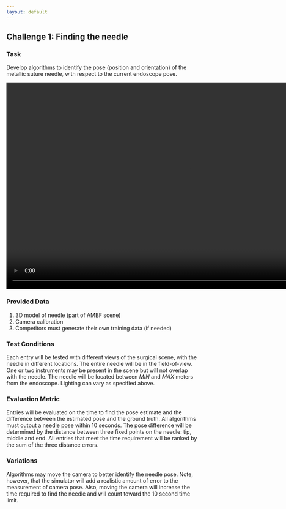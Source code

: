 ```yaml
---
layout: default
---
```


## Challenge 1: Finding the needle

### Task

Develop algorithms to identify the pose (position and orientation) of the metallic suture
needle, with respect to the current endoscope pose.

<video width="960" height="540" autoplay muted loop>
  <source type="video/mp4" src="/surgical-robotics-challenge/task1_clip.mp4">
Your browser does not support the video tag.
</video>

### Provided Data

1. 3D model of needle (part of AMBF scene)
2. Camera calibration
3. Competitors must generate their own training data (if needed)

### Test Conditions

Each entry will be tested with different views of the surgical scene, with the
needle in different locations. The entire needle will be in the field-of-view. One or two
instruments may be present in the scene but will not overlap with the needle. The needle will be
located between *MIN* and *MAX* meters from the endoscope. Lighting can vary as specified above.

### Evaluation Metric

Entries will be evaluated on the time to find the pose estimate and the
difference between the estimated pose and the ground truth. All algorithms must output a needle
pose within 10 seconds. The pose difference will be determined by the distance between three fixed
points on the needle: tip, middle and end. All entries that meet the time requirement will be
ranked by the sum of the three distance errors.

### Variations

Algorithms may move the camera to better identify the needle pose. Note, however,
that the simulator will add a realistic amount of error to the measurement of camera pose. Also,
moving the camera will increase the time required to find the needle and will count toward the 10
second time limit.
